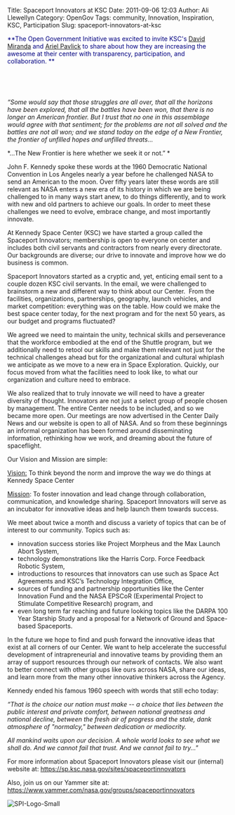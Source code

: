 Title: Spaceport Innovators at KSC
Date: 2011-09-06 12:03
Author: Ali Llewellyn
Category: OpenGov
Tags: community, Innovation, Inspiration, KSC, Participation
Slug: spaceport-innovators-at-ksc

<span style="color: #000080">**The Open Government Initiative was
excited to invite KSC's [David Miranda][] and [Ariel Pavlick][] to share
about how they are increasing the awesome at their center with
transparency, participation, and collaboration. **</span>

 

 

*“Some would say that those struggles are all over, that all the
horizons have been explored, that all the battles have been won, that
there is no longer an American frontier. But I trust that no one in this
assemblage would agree with that sentiment; for the problems are not all
solved and the battles are not all won; and we stand today on the edge
of a New Frontier, the frontier of unfilled hopes and unfilled
threats...*

*…The New Frontier is here whether we seek it or not.” *

John F. Kennedy spoke these words at the 1960 Democratic National
Convention in Los Angeles nearly a year before he challenged NASA to
send an American to the moon. Over fifty years later these words are
still relevant as NASA enters a new era of its history in which we are
being challenged to in many ways start anew, to do things differently,
and to work with new and old partners to achieve our goals. In order to
meet these challenges we need to evolve, embrace change, and most
importantly innovate.

At Kennedy Space Center (KSC) we have started a group called the
Spaceport Innovators; membership is open to everyone on center and
includes both civil servants and contractors from nearly every
directorate. Our backgrounds are diverse; our drive to innovate and
improve how we do business is common.

Spaceport Innovators started as a cryptic and, yet, enticing email sent
to a couple dozen KSC civil servants. In the email, we were challenged
to brainstorm a new and different way to think about our Center.  From
the facilities, organizations, partnerships, geography, launch vehicles,
and market competition: everything was on the table. How could we make
the best space center today, for the next program and for the next 50
years, as our budget and programs fluctuated?

We agreed we need to maintain the unity, technical skills and
perseverance that the workforce embodied at the end of the Shuttle
program, but we additionally need to retool our skills and make them
relevant not just for the technical challenges ahead but for the
organizational and cultural whiplash we anticipate as we move to a new
era in Space Exploration. Quickly, our focus moved from what the
facilities need to look like, to what our organization and culture need
to embrace.

We also realized that to truly innovate we will need to have a greater
diversity of thought. Innovators are not just a select group of people
chosen by management. The entire Center needs to be included, and so we
became more open. Our meetings are now advertised in the Center Daily
News and our website is open to all of NASA. And so from these
beginnings an informal organization has been formed around disseminating
information, rethinking how we work, and dreaming about the future of
spaceflight.

Our Vision and Mission are simple:

<span style="text-decoration: underline">Vision:</span> To think beyond
the norm and improve the way we do things at Kennedy Space Center

<span style="text-decoration: underline">Mission</span>: To foster
innovation and lead change through collaboration, communication, and
knowledge sharing. Spaceport Innovators will serve as an incubator for
innovative ideas and help launch them towards success.

We meet about twice a month and discuss a variety of topics that can be
of interest to our community. Topics such as:

-   innovation success stories like Project Morpheus and the Max Launch
    Abort System,
-   technology demonstrations like the Harris Corp. Force Feedback
    Robotic System,
-   introductions to resources that innovators can use such as Space Act
    Agreements and KSC’s Technology Integration Office,
-   sources of funding and partnership opportunities like the Center
    Innovation Fund and the NASA EPSCoR (Experimental Project to
    Stimulate Competitive Research) program, and
-   even long term far reaching and future looking topics like the DARPA
    100 Year Starship Study and a proposal for a Network of Ground and
    Space-based Spaceports.

In the future we hope to find and push forward the innovative ideas that
exist at all corners of our Center. We want to help accelerate the
successful development of intrapreneurial and innovative teams by
providing them an array of support resources through our network of
contacts. We also want to better connect with other groups like ours
across NASA, share our ideas, and learn more from the many other
innovative thinkers across the Agency.

Kennedy ended his famous 1960 speech with words that still echo today:

*“That is the choice our nation must make -- a choice that lies between
the public interest and private comfort, between national greatness and
national decline, between the fresh air of progress and the stale, dank
atmosphere of "normalcy," between dedication or mediocrity.*

*All mankind waits upon our decision. A whole world looks to see what we
shall do. And we cannot fail that trust. And we cannot fail to try..."*

For more information about Spaceport Innovators please visit our
(internal) website at:
<https://sp.ksc.nasa.gov/sites/spaceportinnovators>

Also, join us on our Yammer site at:
<https://www.yammer.com/nasa.gov/groups/spaceportinnovators>

![SPI-Logo-Small][]

 

 

 

 

 

  [David Miranda]: mailto:david.j.miranda@nasa.gov
  [Ariel Pavlick]: mailto:ariel.d.pavlick@nasa.gov
  [SPI-Logo-Small]: http://open.nasa.gov/wp-content/uploads/2011/09/SPI-Logo-Small.jpg
